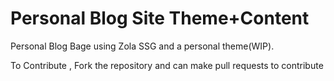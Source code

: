 # Personal Blog Site Theme+Content

Personal Blog Bage using Zola SSG and a personal theme(WIP).

To Contribute , Fork the repository and can make pull requests to contribute


